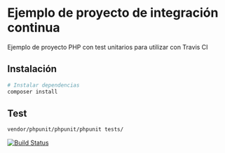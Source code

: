 # Ejemplo de proyecto de integración continua

Ejemplo de proyecto PHP con test unitarios para utilizar con Travis CI

## Instalación

``` bash
# Instalar dependencias
composer install
```

## Test

``` bash
vendor/phpunit/phpunit/phpunit tests/
```
[![Build Status](https://travis-ci.org/organizacion-sesion-3-Enrique-Garcia/sesion5-travis.svg?branch=master)](https://travis-ci.org/organizacion-sesion-3-Enrique-Garcia/sesion5-travis)
